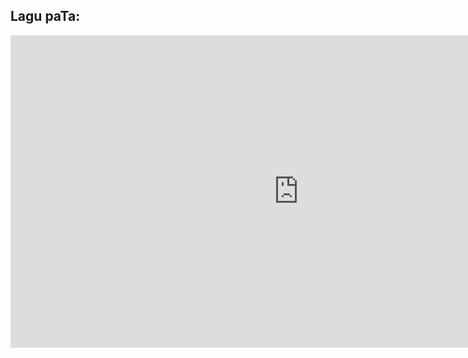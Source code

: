 ## Lagu paTa:

<iframe width="922" height="500" src="https://www.youtube.com/embed/eaE8WM7lnW8" title="YouTube video player" frameborder="0" allow="accelerometer; autoplay; clipboard-write; encrypted-media; gyroscope; picture-in-picture" allowfullscreen></iframe>
